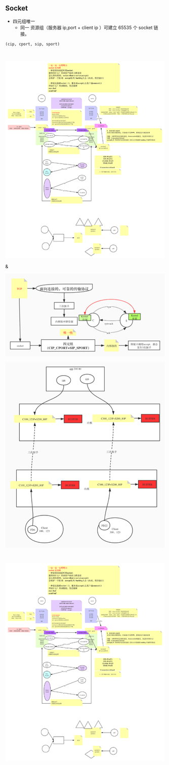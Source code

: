 ## Socket

- 四元组唯一
  - 同一 资源组（服务器 ip,port + client ip ）可建立 $65535$ 个 socket 链接。

```log
(cip, cport, sip, sport)
```

&nbsp;

![socket-tcp](images/soket-tcp-3-connect.png)

&

![io-socket-tcp](images/io-socket-tcp.png)

![socket](images/io-socket.png)

&nbsp;



![socket-tcp](images/soket-tcp-3-connect.png)

